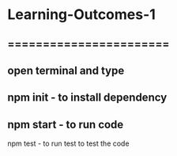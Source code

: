 # Learning-Outcomes-1

=======================
---------------------------------
open terminal and type
---------------------------------
npm init - to install dependency
---------------------------------
npm start - to run code
---------------------------------
npm test - to run test to test the code
